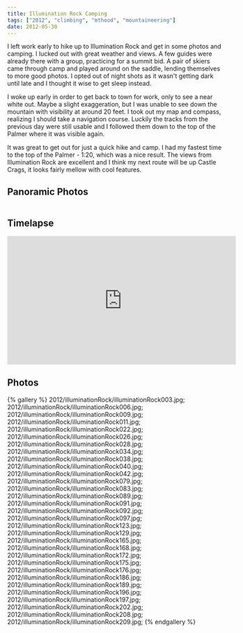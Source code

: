 ```yaml
---
title: Illumination Rock Camping
tags: ["2012", "climbing", "mthood", "mountaineering"]
date: 2012-05-30
---
```


I left work early to hike up to Illumination Rock and get in some photos and camping.  I lucked out with great weather and views.  A few guides were already there with a group, practicing for a summit bid.  A pair of skiers came through camp and played around on the saddle, lending themselves to more good photos.  I opted out of night shots as it wasn't getting dark until late and I thought it wise to get sleep instead.

I woke up early in order to get back to town for work, only to see a near white out.  Maybe a slight exaggeration, but I was unable to see down the mountain with visibility at around 20 feet.  I took out my map and compass, realizing I should take a navigation course.  Luckily the tracks from the previous day were still usable and I followed them down to the top of the Palmer where it was visible again.

It was great to get out for just a quick hike and camp.  I had my fastest time to the top of the Palmer - 1:20, which was a nice result.  The views from Illumination Rock are excellent and I think my next route will be up Castle Crags, it looks fairly mellow with cool features.

<h2>Panoramic Photos</h2>
<a href="http://willprogramforfood.com/photos/illumination-rock-spring-camping"><img alt=""   src="http://willprogramforfood.com/photos/pics/panoramic/2012/illuminationRock/thumb/illuminationRockPano1.jpg" class="photo"/></a>

<h2>Timelapse</h2>
<iframe class="photo" src="http://player.vimeo.com/video/43514116?title=0&amp;byline=0&amp;portrait=0" width="525" height="295" frameborder="0" webkitAllowFullScreen allowFullScreen></iframe>


<h2>Photos</h2>
{% gallery %} 
2012/illuminationRock/illuminationRock003.jpg;
2012/illuminationRock/illuminationRock006.jpg;
2012/illuminationRock/illuminationRock009.jpg;
2012/illuminationRock/illuminationRock011.jpg;
2012/illuminationRock/illuminationRock022.jpg;
2012/illuminationRock/illuminationRock026.jpg;
2012/illuminationRock/illuminationRock028.jpg;
2012/illuminationRock/illuminationRock034.jpg;
2012/illuminationRock/illuminationRock038.jpg;
2012/illuminationRock/illuminationRock040.jpg;
2012/illuminationRock/illuminationRock042.jpg;
2012/illuminationRock/illuminationRock079.jpg;
2012/illuminationRock/illuminationRock083.jpg;
2012/illuminationRock/illuminationRock089.jpg;
2012/illuminationRock/illuminationRock091.jpg;
2012/illuminationRock/illuminationRock092.jpg;
2012/illuminationRock/illuminationRock097.jpg;
2012/illuminationRock/illuminationRock123.jpg;
2012/illuminationRock/illuminationRock129.jpg;
2012/illuminationRock/illuminationRock165.jpg;
2012/illuminationRock/illuminationRock168.jpg;
2012/illuminationRock/illuminationRock172.jpg;
2012/illuminationRock/illuminationRock175.jpg;
2012/illuminationRock/illuminationRock176.jpg;
2012/illuminationRock/illuminationRock186.jpg;
2012/illuminationRock/illuminationRock189.jpg;
2012/illuminationRock/illuminationRock196.jpg;
2012/illuminationRock/illuminationRock197.jpg;
2012/illuminationRock/illuminationRock202.jpg;
2012/illuminationRock/illuminationRock208.jpg;
2012/illuminationRock/illuminationRock209.jpg;
{% endgallery %}

